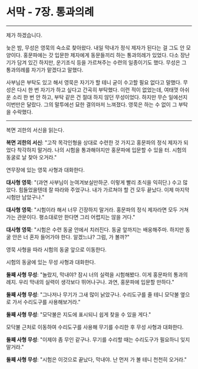 # 서막 - 7장. 통과의례

---

제가 하겠습니다.

늦은 밤, 무성은 영묵의 숙소로 찾아왔다. 내일 막내가 정식 제자가 된다는 걸 그도 안 모양이다. 홍문파에는 갓 입문한 제자에게 동문들끼리 하는 통과의례가 있었다. 다소 장난기가 담겨 있긴 하지만, 운기조식 등을 가르쳐주는 수련의 일종이기도 했다. 무성은 그 통과의례를 자기가 맡겠다고 말했다.

사부님은 부탁도 있고 해서 영묵은 자기가 할 테니 굳이 수고할 필요 없다고 말했다. 무성은 다시 한 번 자기가 하고 싶다고 간곡히 부탁했다. 이런 적이 없었는데, 여태껏 아쉬운 소리 한 번 안 하고, 부탁 같은 건 절대 하지 않던 무성이었다. 하지만 무슨 일에선지 이번만은 달랐다. 그의 말투에선 묘한 결의마저 느껴졌다. 영묵은 하는 수 없이 그 부탁을 수락했다.

---

복면 괴한의 서신을 읽는다.

**복면 괴한의 서신**: "고작 목각인형을 상대로 수련한 것 가지고 홍문파의 정식 제자가 되었다 착각하지 말거라. 나의 시험을 통과해야지만 홍문파에 입문할 수 있을 터. 시험의 동굴로 날 찾아 오거라."

연무장에 있는 영묵 사형과 대화한다.

**대사형 영묵**: "(과연 사부님이 눈여겨보실만하군. 이렇게 빨리 초식을 익히단.) 수고 많았다. 힘들었을텐데 잘 따라와 주었구나. 내가 가르쳐야 할 건 모두 끝났다. 이제 마지막 시험만 남았구나."

**대사형 영묵**: "시험이라 해서 너무 긴장하지 말거라. 홍문파의 정식 제자라면 모두 거쳐가는 관문이다. 평소대로만 한다면 그리 어렵지는 않을 거다."

**대사형 영묵**: "시험은 수련 동굴 안에서 치러진다. 동굴 앞까지는 배웅해주마. 하지만 동굴 안은 너 혼자 들어가야 한다. 알겠느냐? 그럼, 가 볼까?"

영묵 사형을 따라 시험의 동굴 앞으로 이동한다.

시험의 동굴에 있는 무성 사형과 대화한다.

**둘째 사형 무성**: "놀랐지, 막내야? 잠시 너의 실력을 시험해봤다. 이게 홍문파의 통과의례지. 우리 막내의 실력이 생각보다 뛰어나구나. 과연, 홍문파에 입문할 만하다."

**둘째 사형 무성**: "그나저나 무기가 그새 많이 낡았구나. 수리도구를 줄 테니 모닥불 옆으로 가서 수리도구를 사용해보거라."

**둘째 사형 무성**: "모닥불은 지도에 표시되니 쉽게 찾을 수 있을 게다."

모닥불 근처로 이동하여 수리도구를 사용해 무기를 수리한 후 무성 사형과 대화한다.

**둘째 사형 무성**: "이제야 좀 무인 같구나. 무기를 수리할 때는 수리도구가 필요하니 잊지 말거라."

**둘째 사형 무성**: "시험은 이것으로 끝났다, 막내야. 난 먼저 가 볼 테니 천천히 오거라."
